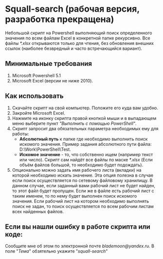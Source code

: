 ﻿# Squall-search (рабочая версия, разработка прекращена)
Небольшой скрипт на Powershell выполняющий поиск определенного значения по всем файлам Excel в конкретной папке рекурсивно.
Все файлы _*.xlsx_ открываются только для чтения, без обновления внешних ссылок (наиболее безвредный и часто встречающийся вариант).

## Минимальные требования
1. Microsoft Powershell 5.1
2. Microsoft Excel (версии не ниже 2010).

## Как использовать
1. Скачайте скрипт на свой компьютер. Положите его куда вам удобно.
2. Закройте Microsoft Excel. 
3. Нажмите на иконку скрипта правой кнопкой мыши и в выпадающем меню выберите пункт _"Выполнить с помощью PowerShell"_.
4. Скрипт запросит два обязательных параметра необходимых ему для работы: 
   - __Абсолютный путь__ к папке где необходимо выполнить поиск искомого значения.
      Пример задания абсолютного пути файла: D:\Work\PowerShell\Test\.
   - __Искомое значение__ - то, что собственно ищем (например текст или число).
   Скрипт сам найдёт все файлы по маске _*.xlsx_ (Если объём файлов большой, то необходимо будет подождать).
5. Опционально можно задать имя рабочего листа (вкладки) на которой необходимо искать значение. Эта опция полезна в случае 
   если поиск осуществляется по сетевому файловому хранилищу. В данном случае, если заданный вами рабочий лист не будет найден, 
   то этот файл будет пропущен. Если же в файле есть рабочий лист с таким именем, то по нему будет выполнен поиск искомого значения.
   Если рабочий лист на котором необходимо выполнять поиск не задан, то поиск осуществляется по всем рабочим листам всех найденных   файлов.

## Если вы нашли ошибку в работе скрипта или коде:
  Сообщите мне об этом по электронной почте _blademoon@yandex.ru_.
  В поле "_Тема_" обзятельно укажите "_squall-search_"
	
